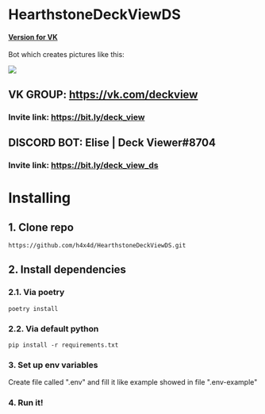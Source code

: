 # HearthstoneDeckViewDS
#### [Version for VK](https://github.com/h4x4d/HearthstoneDeckView)

Bot which creates pictures like this:

![](example.png)


## VK GROUP: https://vk.com/deckview
### Invite link: https://bit.ly/deck_view

## DISCORD BOT: Elise | Deck Viewer#8704
### Invite link: https://bit.ly/deck_view_ds


# Installing
## 1. Clone repo
```
https://github.com/h4x4d/HearthstoneDeckViewDS.git
```
## 2. Install dependencies
### 2.1. Via poetry
``` 
poetry install
```
### 2.2. Via default python
``` 
pip install -r requirements.txt
```
### 3. Set up env variables
Create file called ".env" and fill it like example showed in file ".env-example"
### 4. Run it!

